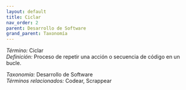 ```yaml
---
layout: default
title: Ciclar
nav_order: 2
parent: Desarrollo de Software
grand_parent: Taxonomía
---
```


*Término:* Ciclar  
*Definición:* Proceso de repetir una acción o secuencia de código en un bucle.

*Taxonomía:* Desarrollo de Software  
*Términos relacionados:* Codear, Scrappear
